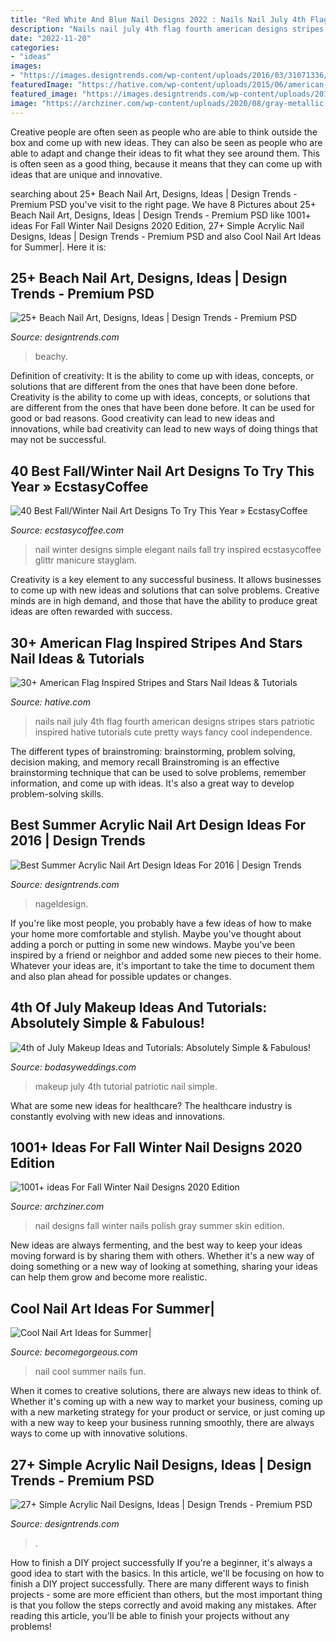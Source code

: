 ```yaml
---
title: "Red White And Blue Nail Designs 2022 : Nails Nail July 4th Flag Fourth American Designs Stripes Stars Patriotic Inspired Hative Tutorials Cute Pretty Ways Fancy Cool Independence"
description: "Nails nail july 4th flag fourth american designs stripes stars patriotic inspired hative tutorials cute pretty ways fancy cool independence"
date: "2022-11-20"
categories:
- "ideas"
images:
- "https://images.designtrends.com/wp-content/uploads/2016/03/31071336/Dark-Blue-Acrylic-Nails.jpg"
featuredImage: "https://hative.com/wp-content/uploads/2015/06/american-flag-stripes-stars-nails/19-american-flag-stripes-stars-nails.jpg"
featured_image: "https://images.designtrends.com/wp-content/uploads/2016/03/31071336/Dark-Blue-Acrylic-Nails.jpg"
image: "https://archziner.com/wp-content/uploads/2020/08/gray-metallic-nail-polish-with-raindrop-decorations-on-each-finger-summer-nail-designs-medium-length-almond-nails.jpg"
---
```



Creative people are often seen as people who are able to think outside the box and come up with new ideas. They can also be seen as people who are able to adapt and change their ideas to fit what they see around them. This is often seen as a good thing, because it means that they can come up with ideas that are unique and innovative.

	

		
searching about 25+ Beach Nail Art, Designs, Ideas | Design Trends - Premium PSD you've visit to the right page. We have 8 Pictures about 25+ Beach Nail Art, Designs, Ideas | Design Trends - Premium PSD like 1001+ ideas For Fall Winter Nail Designs 2020 Edition, 27+ Simple Acrylic Nail Designs, Ideas | Design Trends - Premium PSD and also Cool Nail Art Ideas for Summer|. Here it is:
		
    
## 25+ Beach Nail Art, Designs, Ideas | Design Trends - Premium PSD

<img loading=lazy src="https://images.designtrends.com/wp-content/uploads/2016/03/24133336/Pink-Sunset-Nails.jpg" onerror="this.onerror=null;this.src='https://tse3.mm.bing.net/th?id=OIP.sZQWSs9pAE7DvKgNm192BAHaHa&amp;pid=15.1';" alt="25+ Beach Nail Art, Designs, Ideas | Design Trends - Premium PSD">

_Source: designtrends.com_

>beachy. 

	

Definition of creativity: It is the ability to come up with ideas, concepts, or solutions that are different from the ones that have been done before.
Creativity is the ability to come up with ideas, concepts, or solutions that are different from the ones that have been done before. It can be used for good or bad reasons. Good creativity can lead to new ideas and innovations, while bad creativity can lead to new ways of doing things that may not be successful.

    
## 40 Best Fall/Winter Nail Art Designs To Try This Year » EcstasyCoffee

<img loading=lazy src="https://i1.wp.com/www.ecstasycoffee.com/wp-content/uploads/2016/10/SIMPLE-ELEGANT-MANICURE.jpg?resize=620%2C620" onerror="this.onerror=null;this.src='https://tse2.mm.bing.net/th?id=OIP.zC_rm_eod4kaNAKrYPueVgHaHa&amp;pid=15.1';" alt="40 Best Fall/Winter Nail Art Designs To Try This Year » EcstasyCoffee">

_Source: ecstasycoffee.com_

>nail winter designs simple elegant nails fall try inspired ecstasycoffee glittr manicure stayglam. 

	

Creativity is a key element to any successful business. It allows businesses to come up with new ideas and solutions that can solve problems. Creative minds are in high demand, and those that have the ability to produce great ideas are often rewarded with success.

    
## 30+ American Flag Inspired Stripes And Stars Nail Ideas &amp; Tutorials

<img loading=lazy src="https://hative.com/wp-content/uploads/2015/06/american-flag-stripes-stars-nails/19-american-flag-stripes-stars-nails.jpg" onerror="this.onerror=null;this.src='https://tse1.mm.bing.net/th?id=OIP.hHIeNluJRmX9IvnjXquKlwHaLH&amp;pid=15.1';" alt="30+ American Flag Inspired Stripes and Stars Nail Ideas &amp; Tutorials">

_Source: hative.com_

>nails nail july 4th flag fourth american designs stripes stars patriotic inspired hative tutorials cute pretty ways fancy cool independence. 

	

The different types of brainstroming: brainstorming, problem solving, decision making, and memory recall
Brainstroming is an effective brainstorming technique that can be used to solve problems, remember information, and come up with ideas. It's also a great way to develop problem-solving skills.

    
## Best Summer Acrylic Nail Art Design Ideas For 2016 | Design Trends

<img loading=lazy src="https://images.designtrends.com/wp-content/uploads/2016/04/01051758/Colorful-Summer-Acrylic-Nails.jpg" onerror="this.onerror=null;this.src='https://tse1.mm.bing.net/th?id=OIP.572GumtCLqRey19I4LOUawHaHa&amp;pid=15.1';" alt="Best Summer Acrylic Nail Art Design Ideas For 2016 | Design Trends">

_Source: designtrends.com_

>nageldesign. 

	

If you're like most people, you probably have a few ideas of how to make your home more comfortable and stylish. Maybe you've thought about adding a porch or putting in some new windows. Maybe you've been inspired by a friend or neighbor and added some new pieces to their home. Whatever your ideas are, it's important to take the time to document them and also plan ahead for possible updates or changes.

    
## 4th Of July Makeup Ideas And Tutorials: Absolutely Simple &amp; Fabulous!

<img loading=lazy src="https://bodasyweddings.com/wp-content/uploads/2017/06/4th-of-July-makeup-tutorial.jpg" onerror="this.onerror=null;this.src='https://tse2.mm.bing.net/th?id=OIP.c_idVhC8S5HlkyLcbYsLbQHaLH&amp;pid=15.1';" alt="4th of July Makeup Ideas and Tutorials: Absolutely Simple &amp; Fabulous!">

_Source: bodasyweddings.com_

>makeup july 4th tutorial patriotic nail simple. 

	

What are some new ideas for healthcare?
The healthcare industry is constantly evolving with new ideas and innovations.

    
## 1001+ Ideas For Fall Winter Nail Designs 2020 Edition

<img loading=lazy src="https://archziner.com/wp-content/uploads/2020/08/gray-metallic-nail-polish-with-raindrop-decorations-on-each-finger-summer-nail-designs-medium-length-almond-nails.jpg" onerror="this.onerror=null;this.src='https://tse1.mm.bing.net/th?id=OIP.kHiHPGhOOv_r2_ed-RI-5wHaMW&amp;pid=15.1';" alt="1001+ ideas For Fall Winter Nail Designs 2020 Edition">

_Source: archziner.com_

>nail designs fall winter nails polish gray summer skin edition. 

	

New ideas are always fermenting, and the best way to keep your ideas moving forward is by sharing them with others. Whether it's a new way of doing something or a new way of looking at something, sharing your ideas can help them grow and become more realistic.

    
## Cool Nail Art Ideas For Summer|

<img loading=lazy src="http://static.becomegorgeous.com/img/arts/2012/Mar/12/7060/nails_fun.jpg" onerror="this.onerror=null;this.src='https://tse3.mm.bing.net/th?id=OIP.vLlniaxtDV8_T60BxIoSLgHaNV&amp;pid=15.1';" alt="Cool Nail Art Ideas for Summer|">

_Source: becomegorgeous.com_

>nail cool summer nails fun. 

	

When it comes to creative solutions, there are always new ideas to think of. Whether it's coming up with a new way to market your business, coming up with a new marketing strategy for your product or service, or just coming up with a new way to keep your business running smoothly, there are always ways to come up with innovative solutions.

    
## 27+ Simple Acrylic Nail Designs, Ideas | Design Trends - Premium PSD

<img loading=lazy src="https://images.designtrends.com/wp-content/uploads/2016/03/31071336/Dark-Blue-Acrylic-Nails.jpg" onerror="this.onerror=null;this.src='https://tse1.mm.bing.net/th?id=OIP.0VmHt3KawJ_Cvfe6mHOc7wHaHa&amp;pid=15.1';" alt="27+ Simple Acrylic Nail Designs, Ideas | Design Trends - Premium PSD">

_Source: designtrends.com_

>. 

	

How to finish a DIY project successfully
If you're a beginner, it's always a good idea to start with the basics. In this article, we'll be focusing on how to finish a DIY project successfully. There are many different ways to finish projects - some are more efficient than others, but the most important thing is that you follow the steps correctly and avoid making any mistakes. After reading this article, you'll be able to finish your projects without any problems!

